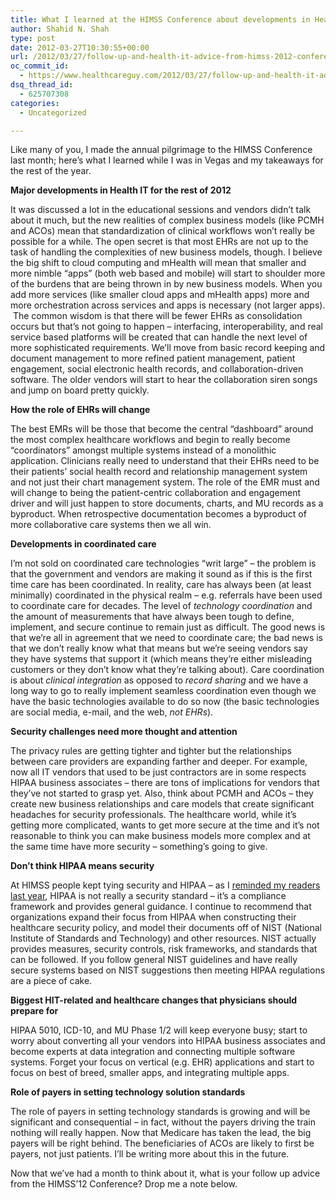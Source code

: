 ```yaml
---
title: What I learned at the HIMSS Conference about developments in Health IT for the rest of 2012
author: Shahid N. Shah
type: post
date: 2012-03-27T10:30:55+00:00
url: /2012/03/27/follow-up-and-health-it-advice-from-himss-2012-conference/
oc_commit_id:
  - https://www.healthcareguy.com/2012/03/27/follow-up-and-health-it-advice-from-himss-2012-conference/1478770792
dsq_thread_id:
  - 625707308
categories:
  - Uncategorized

---
```

Like many of you, I made the annual pilgrimage to the HIMSS Conference last month; here’s what I learned while I was in Vegas and my takeaways for the rest of the year.

**Major developments in Health IT for the rest of 2012**

It was discussed a lot in the educational sessions and vendors didn’t talk about it much, but the new realities of complex business models (like PCMH and ACOs) mean that standardization of clinical workflows won’t really be possible for a while. The open secret is that most EHRs are not up to the task of handling the complexities of new business models, though. I believe the big shift to cloud computing and mHealth will mean that smaller and more nimble “apps” (both web based and mobile) will start to shoulder more of the burdens that are being thrown in by new business models. When you add more services (like smaller cloud apps and mHealth apps) more and more orchestration across services and apps is necessary (not larger apps).  The common wisdom is that there will be fewer EHRs as consolidation occurs but that’s not going to happen – interfacing, interoperability, and real service based platforms will be created that can handle the next level of more sophisticated requirements. We’ll move from basic record keeping and document management to more refined patient management, patient engagement, social electronic health records, and collaboration-driven software. The older vendors will start to hear the collaboration siren songs and jump on board pretty quickly.

**How the role of EHRs will change**

The best EMRs will be those that become the central “dashboard” around the most complex healthcare workflows and begin to really become “coordinators” amongst multiple systems instead of a monolithic application. Clinicians really need to understand that their EHRs need to be their patients&#8217; social health record and relationship management system and not just their chart management system. The role of the EMR must and will change to being the patient-centric collaboration and engagement driver and will just happen to store documents, charts, and MU records as a byproduct. When retrospective documentation becomes a byproduct of more collaborative care systems then we all win.

**Developments in coordinated care**

I’m not sold on coordinated care technologies “writ large” – the problem is that the government and vendors are making it sound as if this is the first time care has been coordinated. In reality, care has always been (at least minimally) coordinated in the physical realm – e.g. referrals have been used to coordinate care for decades. The level of _technology coordination_ and the amount of measurements that have always been tough to define, implement, and secure continue to remain just as difficult. The good news is that we’re all in agreement that we need to coordinate care; the bad news is that we don’t really know what that means but we’re seeing vendors say they have systems that support it (which means they’re either misleading customers or they don’t know what they’re talking about). Care coordination is about _clinical integration_ as opposed to _record sharing_ and we have a long way to go to really implement seamless coordination even though we have the basic technologies available to do so now (the basic technologies are social media, e-mail, and the web, _not EHRs_).

**Security challenges need more thought and attention**

The privacy rules are getting tighter and tighter but the relationships between care providers are expanding farther and deeper. For example, now all IT vendors that used to be just contractors are in some respects HIPAA business associates – there are tons of implications for vendors that they’ve not started to grasp yet. Also, think about PCMH and ACOs – they create new business relationships and care models that create significant headaches for security professionals. The healthcare world, while it’s getting more complicated, wants to get more secure at the time and it’s not reasonable to think you can make business models more complex and at the same time have more security – something’s going to give.

**Don’t think HIPAA means security**

At HIMSS people kept tying security and HIPAA – as I [reminded my readers last year][1], HIPAA is not really a security standard – it’s a compliance framework and provides general guidance. I continue to recommend that organizations expand their focus from HIPAA when constructing their healthcare security policy, and model their documents off of NIST (National Institute of Standards and Technology) and other resources. NIST actually provides measures, security controls, risk frameworks, and standards that can be followed. If you follow general NIST guidelines and have really secure systems based on NIST suggestions then meeting HIPAA regulations are a piece of cake.

**Biggest HIT-related and healthcare changes that physicians should prepare for**

HIPAA 5010, ICD-10, and MU Phase 1/2 will keep everyone busy; start to worry about converting all your vendors into HIPAA business associates and become experts at data integration and connecting multiple software systems. Forget your focus on vertical (e.g. EHR) applications and start to focus on best of breed, smaller apps, and integrating multiple apps.

**Role of payers in setting technology solution standards**

The role of payers in setting technology standards is growing and will be significant and consequential – in fact, without the payers driving the train nothing will really happen. Now that Medicare has taken the lead, the big payers will be right behind. The beneficiaries of ACOs are likely to first be payers, not just patients. I&#8217;ll be writing more about this in the future.

Now that we&#8217;ve had a month to think about it, what is your follow up advice from the HIMSS&#8217;12 Conference? Drop me a note below.

 [1]: https://www.healthcareguy.com/2011/09/18/how-to-manage-hipaa-security-in-a-way-that-actually-enhances-security-and-not-just-fills-in-documentation/